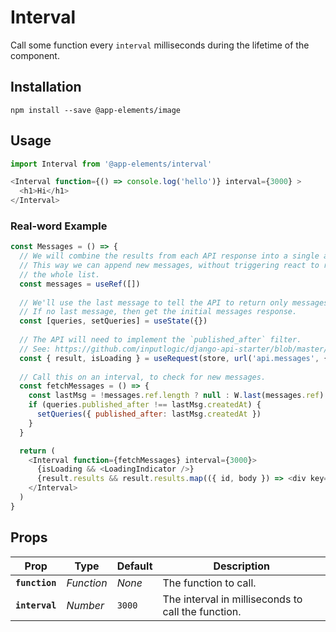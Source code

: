 # Interval

Call some function every `interval` milliseconds during the lifetime of the component.

## Installation

`npm install --save @app-elements/image`

## Usage

```javascript
import Interval from '@app-elements/interval'

<Interval function={() => console.log('hello')} interval={3000} >
  <h1>Hi</h1>
</Interval>
```

### Real-word Example

```javascript
const Messages = () => {
  // We will combine the results from each API response into a single array.
  // This way we can append new messages, without triggering react to re-render
  // the whole list.
  const messages = useRef([])
  
  // We'll use the last message to tell the API to return only messages posted since it.
  // If no last message, then get the initial messages response.
  const [queries, setQueries] = useState({})
 
  // The API will need to implement the `published_after` filter.
  // See: https://github.com/inputlogic/django-api-starter/blob/master/apps/cms/filters.py#L11
  const { result, isLoading } = useRequest(store, url('api.messages', { queries }))
  
  // Call this on an interval, to check for new messages.
  const fetchMessages = () => {
    const lastMsg = !messages.ref.length ? null : W.last(messages.ref)
    if (queries.published_after !== lastMsg.createdAt) {
      setQueries({ published_after: lastMsg.createdAt })
    }
  }

  return (
    <Interval function={fetchMessages} interval={3000}>
      {isLoading && <LoadingIndicator />}
      {result.results && result.results.map(({ id, body }) => <div key={`message-${id}`}>{body}</div>)}
    </Interval>
  )
}
```

## Props

| Prop                   | Type        | Default    | Description         |
|------------------------|-------------|------------|---------------------|
| **`function`**         | _Function_  | _None_     | The function to call.
| **`interval`**         | _Number_    | `3000`     | The interval in milliseconds to call the function.
